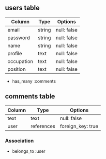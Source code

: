 ## users table

| Column             | Type                | Options                 |
|--------------------|---------------------|-------------------------|
| email              | string              | null: false             |
| password           | string              | null: false             |
| name               | string              | null: false             |
| profile            | text                | null: false             |
| occupation         | text                | null: false             |
| position           | text                | null: false             |


* has_many :comments



## comments table

| Column      | Type       | Options           |
|-------------|------------|-------------------|
| text        | text       | null: false       |
| user        | references | foreign_key: true |

### Association


- belongs_to :user
